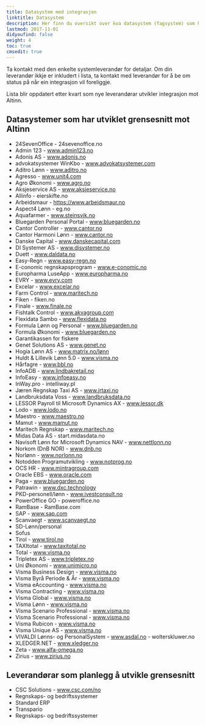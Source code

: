 ```yaml
---
title: Datasystem med integrasjon
linktitle: Datasystem
description: Her finn du oversikt over kva datasystem (fagsystem) som har utvikla eller er i ferd med å utvikle integrasjon mot Altinn.
lastmod: 2017-11-01
didyoufind: false
weight: 4
toc: true
cmsedit: true
---
```


Ta kontakt med den enkelte systemleverandør for detaljar.
Om din leverandør ikkje er inkludert i lista, ta kontakt med leverandør for å be om status på når ein integrasjon vil foreliggje.

Lista blir oppdatert etter kvart som nye leverandørar utvikler integrasjon mot Altinn.

## Datasystemer som har utviklet grensesnitt mot Altinn

- 24SevenOffice - 24sevenoffice.no 
- Admin 123 - www.admin123.no
- Adonis AS - www.adonis.no
- advokatsystemer WinKbo - www.advokatsystemer.com
- Aditro Lønn - www.aditro.no
- Agresso - www.unit4.com
- Agro Økonomi - www.agro.no
- Aksjeservice AS - www.aksjeservice.no
- Allinfo - eierskifte.no
- Arbeidsmaur - https://www.arbeidsmaur.no
- Aspect4 Lønn - eg.no
- Aquafarmer - www.steinsvik.no
- Bluegarden Personal Portal - www.bluegarden.no
- Cantor Controller - www.cantor.no
- Cantor Harmoni Lønn - www.cantor.no
- Danske Capital - www.danskecapital.com
- DI Systemer AS - www.disystemer.no
- Duett - www.daldata.no
- Easy-Regn - www.easy-regn.no
- E-conomic regnskapsprogram - www.e-conomic.no
- Europharma LuseApp - www.europharma.no
- EVRY - www.evry.com
- Excelar - www.excelar.no
- Farm Control - www.maritech.no
- Fiken - fiken.no
- Finale - www.finale.no
- Fishtalk Control - www.akvagroup.com
- Flexidata Sambo - www.flexidata.no
- Formula Lønn og Personal - www.bluegarden.no
- Formula Økonomi - www.bluegarden.no
- Garantikassen for fiskere
- Genet Solutions AS - www.genet.no
- Hogia Lønn AS - www.matrix.no/lønn
- Huldt & Lillevik Lønn 5.0 - www.visma.no
- Hårfagre - www.bbl.no
- InfoADB - www.lindbakretail.no
- InfoEasy - www.infoeasy.no
- InWay.pro - intelliway.pl
- Jæren Regnskap Taxi AS - www.jrtaxi.no
- Landbruksdata Voss - www.landbruksdata.no
- LESSOR Payroll til Microsoft Dynamics AX - www.lessor.dk
- Lodo - www.lodo.no
- Maestro - www.maestro.no
- Mamut - www.mamut.no
- Maritech Regnskap - www.maritech.no
- Midas Data AS - start.midasdata.no
- Navisoft Lønn for Microsoft Dynamics NAV - www.nettlonn.no
- Norkom (DnB NOR) - www.dnb.no
- Norlønn - www.norlonn.no
- Notodden Programutvikling - www.notprog.no
- OCS HR - www.mintragroup.com
- Oracle EBS - www.oracle.com
- Paga - www.bluegarden.no
- Patrawin - www.dxc.technology
- PKD-personell/lønn - www.ivestconsult.no
- PowerOffice GO - poweroffice.no
- RamBase - RamBase.com
- SAP - www.sap.com
- Scanvaegt - www.scanvaegt.no
- SD-Lønn/personal
- Sofus
- Tirol - www.tirol.no
- TAXItotal - www.taxitotal.no
- Total - www.visma.no
- Tripletex AS - www.tripletex.no
- Uni Økonomi - www.unimicro.no
- Visma Business Design - www.visma.no
- Visma Byrå Periode & År - www.visma.no
- Visma eAccounting - www.visma.no
- Visma Contracting - www.visma.no
- Visma Global - www.visma.no
- Visma Lønn - www.visma.no
- Visma Scenario Professional - www.visma.no
- Visma Scenario Professional - www.visma.no
- Visma Rubicon - www.visma.no
- Visma Unique AS - www.visma.no
- VIVALDI Lønns- og PersonalSystem - www.asdal.no - wolterskluwer.no
- XLEDGER.NET - www.xledger.no
- Zeta - www.alfa-omega.no
- Zirius - www.zirius.no

## Leverandørar som planlegg å utvikle grensesnitt

- CSC Solutions - www.csc.com/no
- Regnskaps- og bedriftssystemer
- Standard ERP
- Transpario
- Regnskaps- og bedriftssystemer
